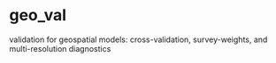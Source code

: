 # geo_val
validation for geospatial models: cross-validation, survey-weights, and multi-resolution diagnostics

